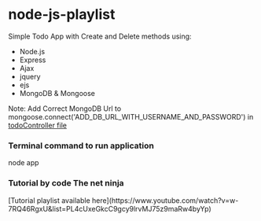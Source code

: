 # node-js-playlist
Simple Todo App with Create and Delete methods using:
- Node.js
- Express
- Ajax
- jquery
- ejs
- MongoDB & Mongoose

Note: Add Correct MongoDB Url to mongoose.connect('ADD_DB_URL_WITH_USERNAME_AND_PASSWORD') in [todoController file](https://github.com/randomartlover/nodeJS-todo-app/blob/master/controllers/todoController.js)

<h3>Terminal command to run application</h3>
node app

<h3>Tutorial by code The net ninja</h3>
[Tutorial playlist available here](https://www.youtube.com/watch?v=w-7RQ46RgxU&list=PL4cUxeGkcC9gcy9lrvMJ75z9maRw4byYp)

